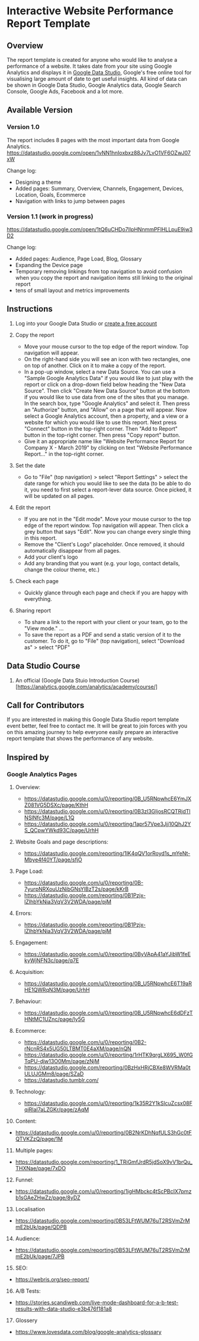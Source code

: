 # Interactive Website Performance Report Template

## Overview

The report template is created for anyone who would like to analyse a performance of a website. It takes date from your site using Google Analytics and displays it in [Google Data Studio](https://datastudio.google.com/), Google's free online tool for visualising large amount of date to get useful insights. All kind of data can be shown in Google Data Studio, Google Analytics data, Google Search Console, Google Ads, Facebook and a lot more.

## Available Version

### Version 1.0

The report includes 8 pages with the most important data from Google Analytics.
https://datastudio.google.com/open/1vNN1hnIoxbxz88Jv7LvO1VF6OZwJ07xW

Change log:

- Designing a theme
- Added pages: Summary, Overview, Channels, Engagement, Devices, Location, Goals, Ecommerce
- Navigation with links to jump between pages

### Version 1.1 (work in progress)

https://datastudio.google.com/open/1tQ6uCHDo7lIpHNnmmPFlHLLpuE9iw3D2

Change log:

- Added pages: Audience, Page Load, Blog, Glossary
- Expanding the Device page
- Temporary removing linkings from top navigation to avoid confusion when you copy the report and navigation items still linking to the original report
- tens of small layout and metrics improvements

## Instructions

1. Log into your Google Data Studio or [create a free account](https://datastudio.google.com/)
2. Copy the report

   - Move your mouse cursor to the top edge of the report window. Top navigation will appear.
   - On the right-hand side you will see an icon with two rectangles, one on top of another. Click on it to make a copy of the report.
   - In a pop-up window, select a new Data Source. You can use a "Sample Google Analytics Data" if you would like to just play with the report or click on a drop-down field below heading the "New Data Source". Then click "Create New Data Source" button at the bottom if you would like to use data from one of the sites that you manage. In the search box, type "Google Analytics" and select it. Then press an "Authorize" button, and "Allow" on a page that will appear. Now select a Google Analytics account, then a property, and a view or a website for which you would like to use this report. Next press "Connect" button in the top-right corner. Then "Add to Report" button in the top-right corner. Then press "Copy report" button.
   - Give it an appropriate name like "Website Performance Report for Company X - March 2019" by clicking on text "Website Performance Report..." in the top-right corner.

3. Set the date

   - Go to "File" (top navigation) > select "Report Settings" > select the date range for which you would like to see the data (to be able to do it, you need to first select a report-lever data source. Once picked, it will be updated on all pages.

4. Edit the report

   - If you are not in the "Edit mode". Move your mouse cursor to the top edge of the report window. Top navigation will appear. Then click a grey button that says "Edit". Now you can change every single thing in this report.
   - Remove the "Client's Logo" placeholder. Once removed, it should automatically disappear from all pages.
   - Add your client's logo
   - Add any branding that you want (e.g. your logo, contact details, change the colour theme, etc.)

5. Check each page

   - Quickly glance through each page and check if you are happy with everything.

6. Sharing report

   - To share a link to the report with your client or your team, go to the "View mode." ...
   - To save the report as a PDF and send a static version of it to the customer. To do it, go to "File" (top navigation), select "Download as" > select "PDF"

## Data Studio Course

1. An official (Google Data Stuio Introduction Course)[https://analytics.google.com/analytics/academy/course/]

## Call for Contributors

If you are interested in making this Google Data Studio report template event better, feel free to contact me. It will be great to join forces with you on this amazing journey to help everyone easily prepare an interactive report template that shows the performance of any website.

## Inspired by

### Google Analytics Pages

1. Overview:

   - https://datastudio.google.com/u/0/reporting/0B_U5RNpwhcE6YmJXZ081VG5DSXc/page/KthH
   - https://datastudio.google.com/u/0/reporting/0B3zl3GIjosRCQTRjdTlNSlNfc3M/page/L1Q
   - https://datastudio.google.com/u/0/reporting/1apr57Vpe3Jjj10QhJ2YS_QCpwYWkd93C/page/UrhH

2. Website Goals and page descriptions:

   - https://datastudio.google.com/reporting/1lK4qQV1orRoyd1s_mYeNt-Mbye4f40YT/page/sfjO

3. Page Load:

   - https://datastudio.google.com/u/0/reporting/0B-7yurpNRXouUzNibGNsYlBzT2s/page/kKrB
   - https://datastudio.google.com/reporting/0B1Pzjx-lZIhbYkNia3VqV3V2WDA/page/pjM

4. Errors:

   - https://datastudio.google.com/reporting/0B1Pzjx-lZIhbYkNia3VqV3V2WDA/page/pjM

5. Engagement:

   - https://datastudio.google.com/u/0/reporting/0ByVApA41aYJibW1feEkyWjNFN3c/page/q7E

6. Acquisition:

   - https://datastudio.google.com/u/0/reporting/0B_U5RNpwhcE6T19aRHE1QWRqN3M/page/UrhH

7. Behaviour:

   - https://datastudio.google.com/u/0/reporting/0B_U5RNpwhcE6dDFzTHNtMC1UZnc/page/ly5G

8. Ecommerce:

   - https://datastudio.google.com/u/0/reporting/0B2-rNcnRS4x5UG50LTBMT0E4aXM/page/nQN
   - https://datastudio.google.com/u/0/reporting/1rHTK9qrgLX695_W0fGTqPU-djw13O0Mm/page/zNjM
   - https://datastudio.google.com/reporting/0BzHxHRjCBXe8WVRMa0tULUJGMm8/page/SZaD
   - https://datastudio.tumblr.com/

9. Technology:

   - https://datastudio.google.com/u/0/reporting/1k35R2Y1kSlcuZcsx08FqiRlaI7aLZGKr/page/zAqM

10. Content:

   - https://datastudio.google.com/u/0/reporting/0B2NrKDhNqfULS3hGc0tFQTVKZzQ/page/1M

11. Multiple pages:

   - https://datastudio.google.com/reporting/1_TRiGmfJrdR5jdSoX9vV1brQu_THXNae/page/7xDO

12. Funnel:

   - https://datastudio.google.com/u/0/reporting/1igHMbckc4tScPBcIX7pmzb1sGAeZHwZz/page/8yDZ

13. Localisation

   - https://datastudio.google.com/reporting/0B53LFtWUM76uT2RSVmZrMmE2bUk/page/QDPB

14. Audience:

   - https://datastudio.google.com/reporting/0B53LFtWUM76uT2RSVmZrMmE2bUk/page/7JPB

15. SEO:

   - https://webris.org/seo-report/

16. A/B Tests:

   - https://stories.scandiweb.com/live-mode-dashboard-for-a-b-test-results-with-data-studio-e3b476f181a8

17. Glossery

- https://www.lovesdata.com/blog/google-analytics-glossary